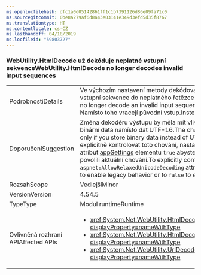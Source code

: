 ```yaml
---
ms.openlocfilehash: dfc1a0d05142861ff1c1b7391126d86e09fa71c0
ms.sourcegitcommit: 0be8a279af6d8a43e03141e349d3efd5d35f8767
ms.translationtype: HT
ms.contentlocale: cs-CZ
ms.lasthandoff: 04/18/2019
ms.locfileid: "59803727"
---
```

### <a name="webutilityhtmldecode-no-longer-decodes-invalid-input-sequences"></a><span data-ttu-id="c2b6a-101">WebUtility.HtmlDecode už dekóduje neplatné vstupní sekvence</span><span class="sxs-lookup"><span data-stu-id="c2b6a-101">WebUtility.HtmlDecode no longer decodes invalid input sequences</span></span>

|   |   |
|---|---|
|<span data-ttu-id="c2b6a-102">Podrobnosti</span><span class="sxs-lookup"><span data-stu-id="c2b6a-102">Details</span></span>|<span data-ttu-id="c2b6a-103">Ve výchozím nastavení metody dekódování již neprovádějí dekódování neplatné vstupní sekvence do neplatného řetězce UTF-16.</span><span class="sxs-lookup"><span data-stu-id="c2b6a-103">By default, decoding methods no longer decode an invalid input sequence into an invalid UTF-16 string.</span></span> <span data-ttu-id="c2b6a-104">Namísto toho vracejí původní vstup.</span><span class="sxs-lookup"><span data-stu-id="c2b6a-104">Instead, they return the original input.</span></span>|
|<span data-ttu-id="c2b6a-105">Doporučení</span><span class="sxs-lookup"><span data-stu-id="c2b6a-105">Suggestion</span></span>|<span data-ttu-id="c2b6a-106">Změna dekodéru výstupu by měla mít vliv, pouze pokud do řetězců ukládáte binární data namísto dat UTF-16.</span><span class="sxs-lookup"><span data-stu-id="c2b6a-106">The change in decoder output should matter only if you store binary data instead of UTF-16 data in strings.</span></span> <span data-ttu-id="c2b6a-107">Pokud chcete explicitně kontrolovat toto chování, nastavte <code>aspnet:AllowRelaxedUnicodeDecoding</code> atribut [appSettings](~/docs/framework/configure-apps/file-schema/appsettings/index.md) elementu <code>true</code> abyste povolili starší chování nebo <code>false</code> k povolili aktuální chování.</span><span class="sxs-lookup"><span data-stu-id="c2b6a-107">To explicitly control this behavior, set the <code>aspnet:AllowRelaxedUnicodeDecoding</code> attribute of the [appSettings](~/docs/framework/configure-apps/file-schema/appsettings/index.md) element to <code>true</code> to enable legacy behavior or to <code>false</code> to enable the current behavior.</span></span>|
|<span data-ttu-id="c2b6a-108">Rozsah</span><span class="sxs-lookup"><span data-stu-id="c2b6a-108">Scope</span></span>|<span data-ttu-id="c2b6a-109">Vedlejší</span><span class="sxs-lookup"><span data-stu-id="c2b6a-109">Minor</span></span>|
|<span data-ttu-id="c2b6a-110">Version</span><span class="sxs-lookup"><span data-stu-id="c2b6a-110">Version</span></span>|<span data-ttu-id="c2b6a-111">4.5</span><span class="sxs-lookup"><span data-stu-id="c2b6a-111">4.5</span></span>|
|<span data-ttu-id="c2b6a-112">Type</span><span class="sxs-lookup"><span data-stu-id="c2b6a-112">Type</span></span>|<span data-ttu-id="c2b6a-113">Modul runtime</span><span class="sxs-lookup"><span data-stu-id="c2b6a-113">Runtime</span></span>|
|<span data-ttu-id="c2b6a-114">Ovlivněná rozhraní API</span><span class="sxs-lookup"><span data-stu-id="c2b6a-114">Affected APIs</span></span>|<ul><li><xref:System.Net.WebUtility.HtmlDecode(System.String)?displayProperty=nameWithType></li><li><xref:System.Net.WebUtility.HtmlDecode(System.String,System.IO.TextWriter)?displayProperty=nameWithType></li><li><xref:System.Net.WebUtility.UrlDecode(System.String)?displayProperty=nameWithType></li></ul>|
